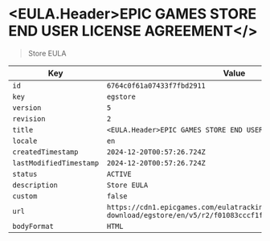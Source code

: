 # <EULA.Header>EPIC GAMES STORE END USER LICENSE AGREEMENT</>

> Store EULA

| Key | Value |
| --- | ----- |
| `id` | `6764c0f61a07433f7fbd2911` |
| `key` | `egstore` |
| `version` | `5` |
| `revision` | `2` |
| `title` | `<EULA.Header>EPIC GAMES STORE END USER LICENSE AGREEMENT</>` |
| `locale` | `en` |
| `createdTimestamp` | `2024-12-20T00:57:26.724Z` |
| `lastModifiedTimestamp` | `2024-12-20T00:57:26.724Z` |
| `status` | `ACTIVE` |
| `description` | `Store EULA` |
| `custom` | `false` |
| `url` | `https://cdn1.epicgames.com/eulatracking-download/egstore/en/v5/r2/f01083cccf1fae7621847b4669ea64e5.pdf` |
| `bodyFormat` | `HTML` |
